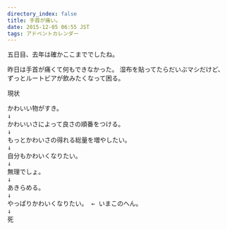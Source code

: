 ```yaml
---
directory_index: false
title: 手首が痛い。
date: 2015-12-05 06:55 JST
tags: アドベントカレンダー
---
```


五日目、去年は確かここまででしたね。

昨日は手首が痛くて何もできなかった。
湿布を貼ってたらだいぶマシだけど、ずっとルートビアが飲みたくなって困る。

現状
<pre>
かわいい物がすき。
↓
かわいいさによって良さの順番をつける。
↓
もっとかわいさの得れる総量を増やしたい。
↓
自分もかわいくなりたい。
↓
無理でしょ。
↓
あきらめる。
↓
やっぱりかわいくなりたい。 ← いまこのへん。
↓
死
</pre>
